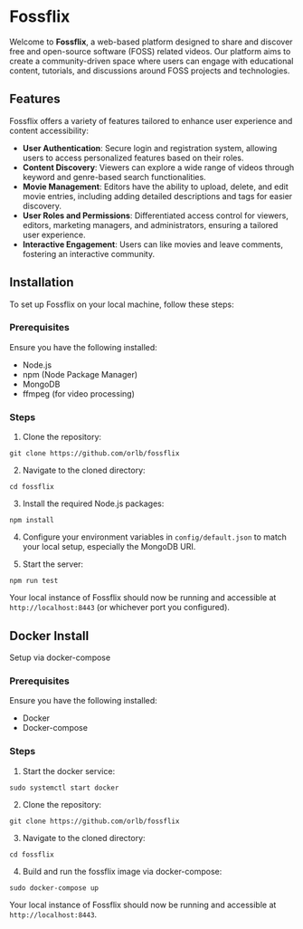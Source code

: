 # Fossflix

Welcome to **Fossflix**, a web-based platform designed to share and discover free and open-source software (FOSS) related videos. Our platform aims to create a community-driven space where users can engage with educational content, tutorials, and discussions around FOSS projects and technologies.

## Features

Fossflix offers a variety of features tailored to enhance user experience and content accessibility:

- **User Authentication**: Secure login and registration system, allowing users to access personalized features based on their roles.
- **Content Discovery**: Viewers can explore a wide range of videos through keyword and genre-based search functionalities.
- **Movie Management**: Editors have the ability to upload, delete, and edit movie entries, including adding detailed descriptions and tags for easier discovery.
- **User Roles and Permissions**: Differentiated access control for viewers, editors, marketing managers, and administrators, ensuring a tailored user experience.
- **Interactive Engagement**: Users can like movies and leave comments, fostering an interactive community.

## Installation

To set up Fossflix on your local machine, follow these steps:

### Prerequisites

Ensure you have the following installed:
- Node.js
- npm (Node Package Manager)
- MongoDB
- ffmpeg (for video processing)

### Steps

1. Clone the repository:

`git clone https://github.com/orlb/fossflix`

2. Navigate to the cloned directory:

`cd fossflix`

3. Install the required Node.js packages:

`npm install`

4. Configure your environment variables in `config/default.json` to match your local setup, especially the MongoDB URI.

5. Start the server:

`npm run test`


Your local instance of Fossflix should now be running and accessible at `http://localhost:8443` (or whichever port you configured).

## Docker Install

Setup via docker-compose

### Prerequisites

Ensure you have the following installed:
- Docker
- Docker-compose

### Steps

1. Start the docker service:

`sudo systemctl start docker`

2. Clone the repository:

`git clone https://github.com/orlb/fossflix`

3. Navigate to the cloned directory:

`cd fossflix`

4. Build and run the fossflix image via docker-compose:

`sudo docker-compose up`

Your local instance of Fossflix should now be running and accessible at `http://localhost:8443`.
